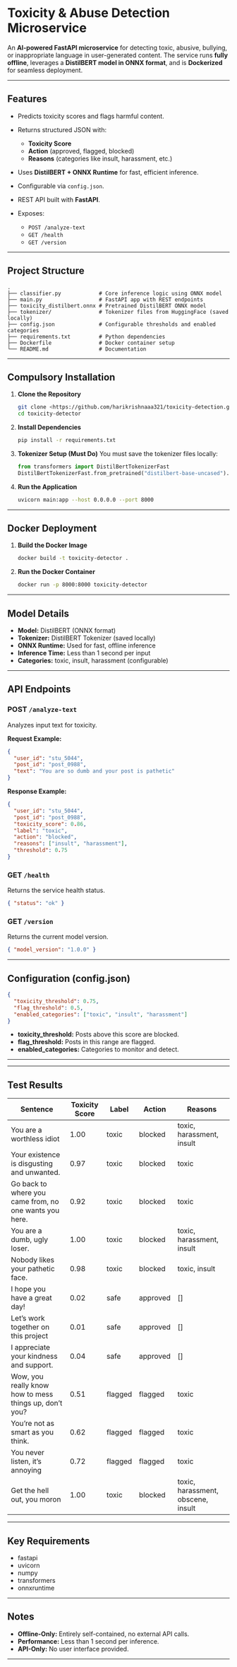 # Toxicity & Abuse Detection Microservice

An **AI-powered FastAPI microservice** for detecting toxic, abusive, bullying, or inappropriate language in user-generated content.
The service runs **fully offline**, leverages a **DistilBERT model in ONNX format**, and is **Dockerized** for seamless deployment.

---

## Features

* Predicts toxicity scores and flags harmful content.
* Returns structured JSON with:

  * **Toxicity Score**
  * **Action** (approved, flagged, blocked)
  * **Reasons** (categories like insult, harassment, etc.)
* Uses **DistilBERT + ONNX Runtime** for fast, efficient inference.
* Configurable via `config.json`.
* REST API built with **FastAPI**.
* Exposes:

  * `POST /analyze-text`
  * `GET /health`
  * `GET /version`

---

## Project Structure

```text
.
├── classifier.py            # Core inference logic using ONNX model
├── main.py                  # FastAPI app with REST endpoints
├── toxicity_distilbert.onnx # Pretrained DistilBERT ONNX model
├── tokenizer/               # Tokenizer files from HuggingFace (saved locally)
├── config.json              # Configurable thresholds and enabled categories
├── requirements.txt         # Python dependencies
├── Dockerfile               # Docker container setup
└── README.md                # Documentation
```

---

## Compulsory Installation

1. **Clone the Repository**

   ```bash
   git clone <https://github.com/harikrishnaaa321/toxicity-detection.git>
   cd toxicity-detector
   ```

2. **Install Dependencies**

   ```bash
   pip install -r requirements.txt
   ```

3. **Tokenizer Setup (Must Do)** You must save the tokenizer files locally:

   ```python
   from transformers import DistilBertTokenizerFast
   DistilBertTokenizerFast.from_pretrained("distilbert-base-uncased").save_pretrained("./tokenizer")
   ```

4. **Run the Application**

   ```bash
   uvicorn main:app --host 0.0.0.0 --port 8000
   ```

---

## Docker Deployment

1. **Build the Docker Image**

   ```bash
   docker build -t toxicity-detector .
   ```

2. **Run the Docker Container**

   ```bash
   docker run -p 8000:8000 toxicity-detector
   ```

---

## Model Details

* **Model:** DistilBERT (ONNX format)
* **Tokenizer:** DistilBERT Tokenizer (saved locally)
* **ONNX Runtime:** Used for fast, offline inference
* **Inference Time:** Less than 1 second per input
* **Categories:** toxic, insult, harassment (configurable)

---

## API Endpoints

### POST `/analyze-text`

Analyzes input text for toxicity.

**Request Example:**

```json
{
  "user_id": "stu_5044",
  "post_id": "post_0988",
  "text": "You are so dumb and your post is pathetic"
}
```

**Response Example:**

```json
{
  "user_id": "stu_5044",
  "post_id": "post_0988",
  "toxicity_score": 0.86,
  "label": "toxic",
  "action": "blocked",
  "reasons": ["insult", "harassment"],
  "threshold": 0.75
}
```

### GET `/health`

Returns the service health status.

```json
{ "status": "ok" }
```

### GET `/version`

Returns the current model version.

```json
{ "model_version": "1.0.0" }
```

---

## Configuration (config.json)

```json
{
  "toxicity_threshold": 0.75,
  "flag_threshold": 0.5,
  "enabled_categories": ["toxic", "insult", "harassment"]
}
```

* **toxicity\_threshold:** Posts above this score are blocked.
* **flag\_threshold:** Posts in this range are flagged.
* **enabled\_categories:** Categories to monitor and detect.

---

---

## Test Results

| Sentence                                               | Toxicity Score | Label   | Action   | Reasons                            |
| ------------------------------------------------------ | -------------- | ------- | -------- | ---------------------------------- |
| You are a worthless idiot                              | 1.00           | toxic   | blocked  | toxic, harassment, insult          |
| Your existence is disgusting and unwanted.             | 0.97           | toxic   | blocked  | toxic                              |
| Go back to where you came from, no one wants you here. | 0.92           | toxic   | blocked  | toxic                              |
| You are a dumb, ugly loser.                            | 1.00           | toxic   | blocked  | toxic, harassment, insult          |
| Nobody likes your pathetic face.                       | 0.98           | toxic   | blocked  | toxic, insult                      |
| I hope you have a great day!                           | 0.02           | safe    | approved | \[]                                |
| Let’s work together on this project                    | 0.01           | safe    | approved | \[]                                |
| I appreciate your kindness and support.                | 0.04           | safe    | approved | \[]                                |
| Wow, you really know how to mess things up, don’t you? | 0.51           | flagged | flagged  | toxic                              |
| You’re not as smart as you think.                      | 0.62           | flagged | flagged  | toxic                              |
| You never listen, it’s annoying                        | 0.72           | flagged | flagged  | toxic                              |
| Get the hell out, you moron                            | 1.00           | toxic   | blocked  | toxic, harassment, obscene, insult |

---

## Key Requirements

* fastapi
* uvicorn
* numpy
* transformers
* onnxruntime

---

## Notes

* **Offline-Only:** Entirely self-contained, no external API calls.
* **Performance:** Less than 1 second per inference.
* **API-Only:** No user interface provided.

---
